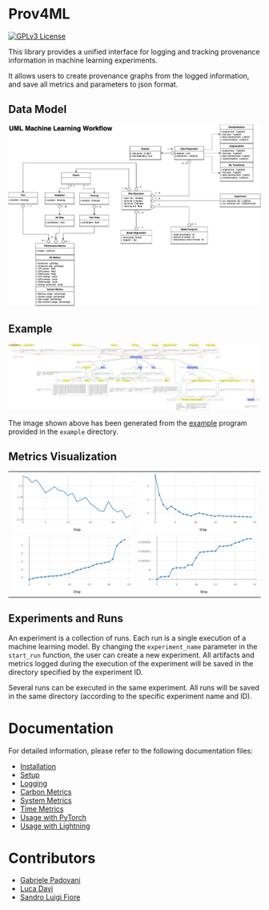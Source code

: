 # Prov4ML

[![GPLv3 License](https://img.shields.io/badge/License-GPL%20v3-yellow.svg)](https://opensource.org/licenses/)

This library provides a unified interface for logging and tracking provenance information in machine learning experiments. 

It allows users to create provenance graphs from the logged information, and save all metrics and parameters to json format.

## Data Model

![Data Model](./assets/prov4ml.datamodel.png)

## Example

![Example](./assets/example.svg)

The image shown above has been generated from the [example](./examples/mlflow_lightning.py) program provided in the ```example``` directory.

## Metrics Visualization

|||
:-------------------------:|:-------------------------:
![](assets/loss.png) | ![](assets/ee.png) 
![](assets/cpu.png) | ![](assets/gpu.png)

## Experiments and Runs

An experiment is a collection of runs. Each run is a single execution of a machine learning model. 
By changing the ```experiment_name``` parameter in the ```start_run``` function, the user can create a new experiment. 
All artifacts and metrics logged during the execution of the experiment will be saved in the directory specified by the experiment ID. 

Several runs can be executed in the same experiment. All runs will be saved in the same directory (according to the specific experiment name and ID).

# Documentation

For detailed information, please refer to the following documentation files:

- [Installation](./wiki/installation.md)
- [Setup](./wiki/setup.md)
- [Logging](./wiki/logging.md)
- [Carbon Metrics](./wiki/carbon.md)
- [System Metrics](./wiki/system.md)
- [Time Metrics](./wiki/time.md)
- [Usage with PyTorch](./wiki/usage_pytorch.md)
- [Usage with Lightning](./wiki/usage_lightning.md)

# Contributors

- [Gabriele Padovani](https://github.com/lelepado01)
- [Luca Davi](https://github.com/lucadavii)
- [Sandro Luigi Fiore](https://github.com/sandrofioretn)